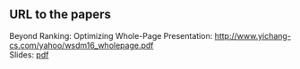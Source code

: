 ## URL to the papers

Beyond Ranking: Optimizing Whole-Page Presentation: http://www.yichang-cs.com/yahoo/wsdm16_wholepage.pdf  
Slides: [pdf](slides.pdf)
